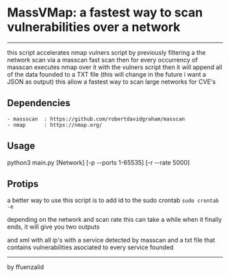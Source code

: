 # MassVMap: a fastest way to scan vulnerabilities over a network
---------------------------------------------------------------------

this script accelerates nmap vulners script by previously filtering a the network scan via a masscan fast scan
then for every occurrency of masscan executes nmap over it with the vulners script
then it will append all of the data founded to a TXT file (this will change in the future i want a JSON as output)
this allow a fastest way to scan large networks for CVE's

## Dependencies

    - massscan  : https://github.com/robertdavidgraham/masscan
    - nmap      : https://nmap.org/


## Usage

python3 main.py [Network] [-p --ports 1-65535] [-r --rate 5000]

## Protips

a better way to use this script is to add id to the sudo crontab
```sudo crontab -e```

depending on the network and scan rate this can take a while
when it finally ends, it will give you two outputs

and xml with all ip's with a service detected by masscan
and a txt file that contains vulnerabilities asociated to every service founded

---------------------------------------------------------------------
by ffuenzalid